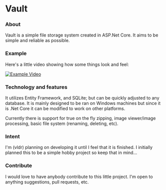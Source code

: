 # Vault
### About
Vault is a simple file storage system created in ASP.Net Core. It aims to be simple and reliable as possible. 

### Example
Here's a little video showing how some things look and feel:

[![Example Video](https://i.imgur.com/IGeF9J1.png)](http://i.vldr.org/iU0WdqW.mp4 "Example Video")

### Technology and features
It utilizes Entity Framework, and SQLite; but can be quickly adjusted to any database. It is mainly designed to be ran on Windows machines but since it is .Net Core it can be modified to work on other platforms.

Currently there is support for true on the fly zipping, image viewer/image processing, basic file system (renaming, deleting, etc).

### Intent
I'm (vldr) planning on developing it until I feel that it is finished. I initially planned this to be a simple hobby project so keep that in mind...



### Contribute
I would love to have anybody contribute to this little project. I'm open to anything suggestions, pull requests, etc.
